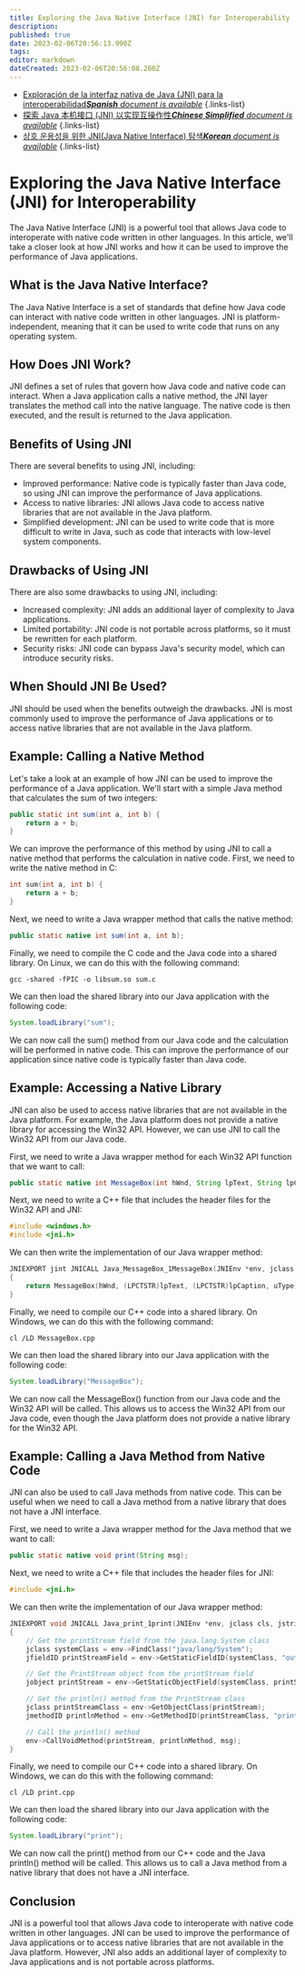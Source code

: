 ```yaml
---
title: Exploring the Java Native Interface (JNI) for Interoperability
description: 
published: true
date: 2023-02-06T20:56:13.990Z
tags: 
editor: markdown
dateCreated: 2023-02-06T20:56:08.260Z
---
```


- [Exploración de la interfaz nativa de Java (JNI) para la interoperabilidad***Spanish** document is available*](/es/Knowledge-base/Java/exploring-the-java-native-interface-jni-for-interoperability)
{.links-list}
- [探索 Java 本机接口 (JNI) 以实现互操作性***Chinese Simplified** document is available*](/zh/Knowledge-base/Java/exploring-the-java-native-interface-jni-for-interoperability)
{.links-list}
- [상호 운용성을 위한 JNI(Java Native Interface) 탐색***Korean** document is available*](/ko/Knowledge-base/Java/exploring-the-java-native-interface-jni-for-interoperability)
{.links-list}


# Exploring the Java Native Interface (JNI) for Interoperability

The Java Native Interface (JNI) is a powerful tool that allows Java code to interoperate with native code written in other languages. In this article, we'll take a closer look at how JNI works and how it can be used to improve the performance of Java applications.

## What is the Java Native Interface?

The Java Native Interface is a set of standards that define how Java code can interact with native code written in other languages. JNI is platform-independent, meaning that it can be used to write code that runs on any operating system.

## How Does JNI Work?

JNI defines a set of rules that govern how Java code and native code can interact. When a Java application calls a native method, the JNI layer translates the method call into the native language. The native code is then executed, and the result is returned to the Java application.

## Benefits of Using JNI

There are several benefits to using JNI, including:

- Improved performance: Native code is typically faster than Java code, so using JNI can improve the performance of Java applications.
- Access to native libraries: JNI allows Java code to access native libraries that are not available in the Java platform.
- Simplified development: JNI can be used to write code that is more difficult to write in Java, such as code that interacts with low-level system components.

## Drawbacks of Using JNI

There are also some drawbacks to using JNI, including:

- Increased complexity: JNI adds an additional layer of complexity to Java applications.
- Limited portability: JNI code is not portable across platforms, so it must be rewritten for each platform.
- Security risks: JNI code can bypass Java's security model, which can introduce security risks.

## When Should JNI Be Used?

JNI should be used when the benefits outweigh the drawbacks. JNI is most commonly used to improve the performance of Java applications or to access native libraries that are not available in the Java platform.

## Example: Calling a Native Method

Let's take a look at an example of how JNI can be used to improve the performance of a Java application. We'll start with a simple Java method that calculates the sum of two integers:

```java
public static int sum(int a, int b) {
    return a + b;
}
```

We can improve the performance of this method by using JNI to call a native method that performs the calculation in native code. First, we need to write the native method in C:

```c
int sum(int a, int b) {
    return a + b;
}
```

Next, we need to write a Java wrapper method that calls the native method:

```java
public static native int sum(int a, int b);
```

Finally, we need to compile the C code and the Java code into a shared library. On Linux, we can do this with the following command:

```
gcc -shared -fPIC -o libsum.so sum.c
```

We can then load the shared library into our Java application with the following code:

```java
System.loadLibrary("sum");
```

We can now call the sum() method from our Java code and the calculation will be performed in native code. This can improve the performance of our application since native code is typically faster than Java code.

## Example: Accessing a Native Library

JNI can also be used to access native libraries that are not available in the Java platform. For example, the Java platform does not provide a native library for accessing the Win32 API. However, we can use JNI to call the Win32 API from our Java code.

First, we need to write a Java wrapper method for each Win32 API function that we want to call:

```java
public static native int MessageBox(int hWnd, String lpText, String lpCaption, int uType);
```

Next, we need to write a C++ file that includes the header files for the Win32 API and JNI:

```c++
#include <windows.h>
#include <jni.h>
```

We can then write the implementation of our Java wrapper method:

```c++
JNIEXPORT jint JNICALL Java_MessageBox_1MessageBox(JNIEnv *env, jclass cls, jint hWnd, jstring lpText, jstring lpCaption, jint uType)
{
    return MessageBox(hWnd, (LPCTSTR)lpText, (LPCTSTR)lpCaption, uType);
}
```

Finally, we need to compile our C++ code into a shared library. On Windows, we can do this with the following command:

```
cl /LD MessageBox.cpp
```

We can then load the shared library into our Java application with the following code:

```java
System.loadLibrary("MessageBox");
```

We can now call the MessageBox() function from our Java code and the Win32 API will be called. This allows us to access the Win32 API from our Java code, even though the Java platform does not provide a native library for the Win32 API.

## Example: Calling a Java Method from Native Code

JNI can also be used to call Java methods from native code. This can be useful when we need to call a Java method from a native library that does not have a JNI interface.

First, we need to write a Java wrapper method for the Java method that we want to call:

```java
public static native void print(String msg);
```

Next, we need to write a C++ file that includes the header files for JNI:

```c++
#include <jni.h>
```

We can then write the implementation of our Java wrapper method:

```c++
JNIEXPORT void JNICALL Java_print_1print(JNIEnv *env, jclass cls, jstring msg)
{
    // Get the printStream field from the java.lang.System class
    jclass systemClass = env->FindClass("java/lang/System");
    jfieldID printStreamField = env->GetStaticFieldID(systemClass, "out", "Ljava/io/PrintStream;");

    // Get the PrintStream object from the printStream field
    jobject printStream = env->GetStaticObjectField(systemClass, printStreamField);

    // Get the println() method from the PrintStream class
    jclass printStreamClass = env->GetObjectClass(printStream);
    jmethodID printlnMethod = env->GetMethodID(printStreamClass, "println", "(Ljava/lang/String;)V");

    // Call the println() method
    env->CallVoidMethod(printStream, printlnMethod, msg);
}
```

Finally, we need to compile our C++ code into a shared library. On Windows, we can do this with the following command:

```
cl /LD print.cpp
```

We can then load the shared library into our Java application with the following code:

```java
System.loadLibrary("print");
```

We can now call the print() method from our C++ code and the Java println() method will be called. This allows us to call a Java method from a native library that does not have a JNI interface.

## Conclusion

JNI is a powerful tool that allows Java code to interoperate with native code written in other languages. JNI can be used to improve the performance of Java applications or to access native libraries that are not available in the Java platform. However, JNI also adds an additional layer of complexity to Java applications and is not portable across platforms.
